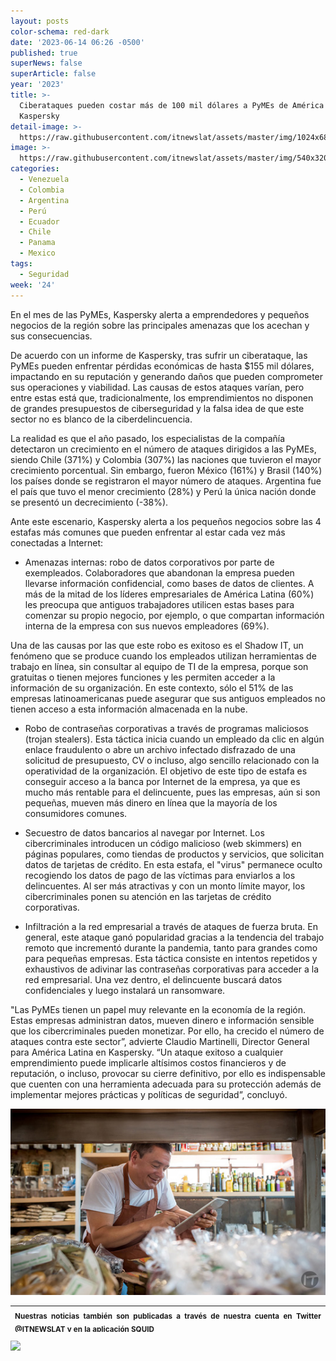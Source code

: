 ```yaml
---
layout: posts
color-schema: red-dark
date: '2023-06-14 06:26 -0500'
published: true
superNews: false
superArticle: false
year: '2023'
title: >-
  Ciberataques pueden costar más de 100 mil dólares a PyMEs de América Latina:
  Kaspersky
detail-image: >-
  https://raw.githubusercontent.com/itnewslat/assets/master/img/1024x680/PYME-g.jpg
image: >-
  https://raw.githubusercontent.com/itnewslat/assets/master/img/540x320/PYME-p.jpg
categories:
  - Venezuela
  - Colombia
  - Argentina
  - Perú
  - Ecuador
  - Chile
  - Panama
  - Mexico
tags:
  - Seguridad
week: '24'
---
```

En el mes de las PyMEs, Kaspersky alerta a emprendedores y pequeños negocios de la región sobre las principales amenazas que los acechan y sus consecuencias.

De acuerdo con un informe de Kaspersky, tras sufrir un ciberataque, las PyMEs pueden enfrentar pérdidas económicas de hasta $155 mil dólares, impactando en su reputación y generando daños que pueden comprometer sus operaciones y viabilidad. Las causas de estos ataques varían, pero entre estas está que, tradicionalmente, los emprendimientos no disponen de grandes presupuestos de ciberseguridad y la falsa idea de que este sector no es blanco de la ciberdelincuencia.

La realidad es que el año pasado, los especialistas de la compañía detectaron un crecimiento en el número de ataques dirigidos a las PyMEs, siendo Chile (371%) y Colombia (307%) las naciones que tuvieron el mayor crecimiento porcentual. Sin embargo, fueron México (161%) y Brasil (140%) los países donde se registraron el mayor número de ataques. Argentina fue el país que tuvo el menor crecimiento (28%) y Perú la única nación donde se presentó un decrecimiento (-38%).

Ante este escenario, Kaspersky alerta a los pequeños negocios sobre las 4 estafas más comunes que pueden enfrentar al estar cada vez más conectadas a Internet:

- Amenazas internas: robo de datos corporativos por parte de exempleados. Colaboradores que abandonan la empresa pueden llevarse información confidencial, como bases de datos de clientes. A más de la mitad de los líderes empresariales de América Latina (60%) les preocupa que antiguos trabajadores utilicen estas bases para comenzar su propio negocio, por ejemplo, o que compartan información interna de la empresa con sus nuevos empleadores (69%).
  
 Una de las causas por las que este robo es exitoso es el Shadow IT, un fenómeno que se produce cuando los empleados utilizan herramientas de trabajo en línea, sin consultar al equipo de TI de la empresa, porque son gratuitas o tienen mejores funciones y les permiten acceder a la información de su organización. En este contexto, sólo el 51% de las empresas latinoamericanas puede asegurar que sus antiguos empleados no tienen acceso a esta información almacenada en la nube.
  
- Robo de contraseñas corporativas a través de programas maliciosos (trojan stealers). Esta táctica inicia cuando un empleado da clic en algún enlace fraudulento o abre un archivo infectado disfrazado de una solicitud de presupuesto, CV o incluso, algo sencillo relacionado con la operatividad de la organización. El objetivo de este tipo de estafa es conseguir acceso a la banca por Internet de la empresa, ya que es mucho más rentable para el delincuente, pues las empresas, aún si son pequeñas, mueven más dinero en línea que la mayoría de los consumidores comunes.

- Secuestro de datos bancarios al navegar por Internet. Los cibercriminales introducen un código malicioso (web skimmers) en páginas populares, como tiendas de productos y servicios, que solicitan datos de tarjetas de crédito. En esta estafa, el "virus" permanece oculto recogiendo los datos de pago de las víctimas para enviarlos a los delincuentes. Al ser más atractivas y con un monto límite mayor, los cibercriminales ponen su atención en las tarjetas de crédito corporativas.

- Infiltración a la red empresarial a través de ataques de fuerza bruta. En general, este ataque ganó popularidad gracias a la tendencia del trabajo remoto que incrementó durante la pandemia, tanto para grandes como para pequeñas empresas. Esta táctica consiste en intentos repetidos y exhaustivos de adivinar las contraseñas corporativas para acceder a la red empresarial. Una vez dentro, el delincuente buscará datos confidenciales y luego instalará un ransomware.

 
"Las PyMEs tienen un papel muy relevante en la economía de la región. Estas empresas administran datos, mueven dinero e información sensible que los cibercriminales pueden monetizar. Por ello, ha crecido el número de ataques contra este sector”, advierte Claudio Martinelli, Director General para América Latina en Kaspersky. “Un ataque exitoso a cualquier emprendimiento puede implicarle altísimos costos financieros y de reputación, o incluso, provocar su cierre definitivo, por ello es indispensable que cuenten con una herramienta adecuada para su protección además de implementar mejores prácticas y políticas de seguridad”, concluyó.

![](https://raw.githubusercontent.com/itnewslat/assets/master/img/540x320/PYME-p.jpg)


<table style="height: 42px;" width="569">
<tbody>
<tr>
<td style="text-align: justify;"><sub><strong>Nuestras noticias también son publicadas a través de nuestra cuenta en Twitter <a href="https://twitter.com/itnewslat?lang=es">@ITNEWSLAT</a> y en la aplicación <a href="https://squidapp.co/en/">SQUID</a></strong></sub></td>
</tr>
</tbody>
</table>
<img src="https://tracker.metricool.com/c3po.jpg?hash=56f88a41e39ab42c063cc51676587a04"/>